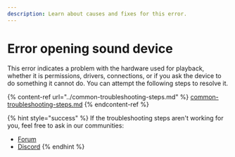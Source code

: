 ```yaml
---
description: Learn about causes and fixes for this error.
---
```


# Error opening sound device

This error indicates a problem with the hardware used for playback, whether it is permissions, drivers, connections, or if you ask the device to do something it cannot do. You can attempt the following steps to resolve it.

{% content-ref url="../common-troubleshooting-steps.md" %}
[common-troubleshooting-steps.md](../common-troubleshooting-steps.md)
{% endcontent-ref %}

{% hint style="success" %}
If the troubleshooting steps aren't working for you, feel free to ask in our communities:&#x20;

* [Forum](https://forum.audacityteam.org/)
* [Discord](https://discord.gg/audacity)
{% endhint %}
